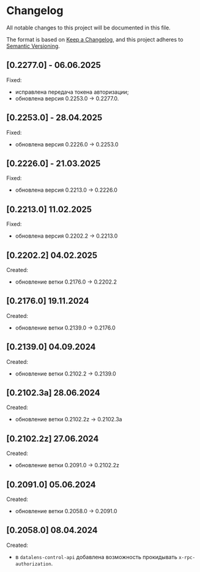 # Changelog

All notable changes to this project will be documented in this file.

The format is based on [Keep a Changelog](https://keepachangelog.com/en/1.1.0/),
and this project adheres to [Semantic Versioning](https://semver.org/spec/v2.0.0.html).

## [0.2277.0] - 06.06.2025

Fixed:

- исправлена передача токена авторизации;
- обновлена версия 0.2253.0 -> 0.2277.0.

## [0.2253.0] - 28.04.2025

Fixed:

- обновлена версия 0.2226.0 -> 0.2253.0

## [0.2226.0] - 21.03.2025

Fixed:

- обновлена версия 0.2213.0 -> 0.2226.0

## [0.2213.0] 11.02.2025

Fixed:

- обновлена версия 0.2202.2 -> 0.2213.0

## [0.2202.2] 04.02.2025

Created:

- обновление ветки 0.2176.0 -> 0.2202.2

## [0.2176.0] 19.11.2024

Created:

- обновление ветки 0.2139.0 -> 0.2176.0

## [0.2139.0] 04.09.2024

Created:

- обновление ветки 0.2102.2 -> 0.2139.0

## [0.2102.3a] 28.06.2024

Created:

- обновление ветки 0.2102.2z -> 0.2102.3a

## [0.2102.2z] 27.06.2024

Created:

- обновление ветки 0.2091.0 -> 0.2102.2z

## [0.2091.0] 05.06.2024

Created:

- обновление ветки 0.2058.0 -> 0.2091.0

## [0.2058.0] 08.04.2024

Created:

- в `datalens-control-api` добавлена возможность прокидывать `x-rpc-authorization`.